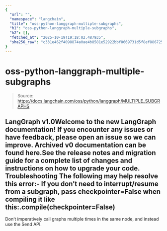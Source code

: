 ```yaml
---
{
  "url": "",
  "namespace": "langchain",
  "title": "oss-python-langgraph-multiple-subgraphs",
  "h1": "oss-python-langgraph-multiple-subgraphs",
  "h2": [],
  "fetched_at": "2025-10-19T19:18:02.487935",
  "sha256_raw": "c331e462f4098874a0ae4b8581e52922bbf8669731d5f8ef88672506159d403f"
}
---
```


# oss-python-langgraph-multiple-subgraphs

> Source: https://docs.langchain.com/oss/python/langgraph/MULTIPLE_SUBGRAPHS

LangGraph v1.0Welcome to the new LangGraph documentation! If you encounter any issues or have feedback, please open an issue so we can improve. Archived v0 documentation can be found here.See the release notes and migration guide for a complete list of changes and instructions on how to upgrade your code.
Troubleshooting
The following may help resolve this error:-
If you don’t need to interrupt/resume from a subgraph, pass
checkpointer=False
when compiling it like this:.compile(checkpointer=False)
-
Don’t imperatively call graphs multiple times in the same node, and instead use the
Send
API.